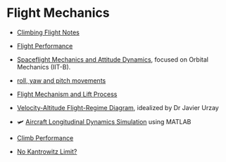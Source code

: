 # Flight Mechanics

- [Climbing Flight Notes](https://web.mit.edu/16.unified/www/FALL/thermodynamics/notes/node100.html)
- [Flight Performance](https://www.linkedin.com/posts/dr-manikandan-murugaiah_aircraft-performance-i-activity-7301847487231709184-UoHs/?utm_source=share&utm_medium=member_android&rcm=ACoAAD-ruCgBJnujmeLzmj1X4DpLLTuxktERedQ)
- [Spaceflight Mechanics and Attitude Dynamics](https://www.linkedin.com/posts/dr-manikandan-murugaiah_lecture-notes-on-spaceflight-mechanics-activity-7327397503186751488-v4Cw/?utm_source=share&utm_medium=member_android&rcm=ACoAAD-ruCgBJnujmeLzmj1X4DpLLTuxktERedQ), focused on Orbital Mechanics (IIT-B). 
- [roll, yaw and pitch movements](https://www.linkedin.com/posts/pedropavaovianna_aviaaexaeto-engenhariaaeronaerutica-controlesdevoo-activity-7328728357997531136-ecOy/?utm_source=share&utm_medium=member_android&rcm=ACoAAD-ruCgBJnujmeLzmj1X4DpLLTuxktERedQ)
- [Flight Mechanism and Lift Process](https://www.linkedin.com/posts/aliyar-javadi-4b078124_airfoillif-flightprocess-aerodynamic-ugcPost-7300574751024906241-0XSK/?utm_source=share&utm_medium=member_android&rcm=ACoAAD-ruCgBJnujmeLzmj1X4DpLLTuxktERedQ)
- [Velocity-Altitude Flight-Regime Diagram](https://www.linkedin.com/posts/jatgfregnani_aerospaceengineering-flightregimes-velocityaltitudediagram-activity-7316359416130240512-5-_c/?utm_source=share&utm_medium=member_android&rcm=ACoAAD-ruCgBJnujmeLzmj1X4DpLLTuxktERedQ), idealized by Dr Javier Urzay
- 🛩️ [Aircraft Longitudinal Dynamics Simulation](https://www.linkedin.com/posts/mohamedharhash_aircraft-longitudinal-dynamics-simulation-activity-7334301013090168833-vqf_?utm_source=share&utm_medium=member_android&rcm=ACoAAD-ruCgBJnujmeLzmj1X4DpLLTuxktERedQ) using MATLAB
- [Climb Performance](https://www.linkedin.com/posts/omar-yasser-91580a135_aviation-aviationsafety-aircraftmaintenance-activity-7331770916655337472-uSnw/?utm_source=share&utm_medium=member_android&rcm=ACoAAD-ruCgBJnujmeLzmj1X4DpLLTuxktERedQ)

- [No Kantrowitz Limit?](https://liem.ca/posts/kantrowitz/)
